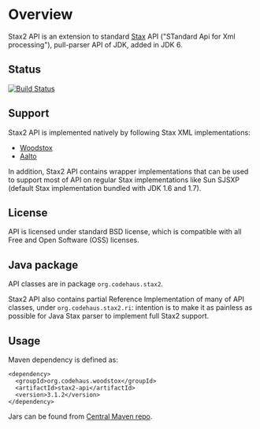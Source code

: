 # Overview

Stax2 API is an extension to standard [Stax](http://en.wikipedia.org/wiki/StAX) API ("STandard Api for Xml processing"),
pull-parser API of JDK, added in JDK 6.

## Status

[![Build Status](https://travis-ci.org/FasterXML/stax2-api.svg)](https://travis-ci.org/FasterXML/stax2-api)


## Support

Stax2 API is implemented natively by following Stax XML implementations:

 * [Woodstox](http://wiki.fasterxml.com/WoodstoxHome)
 * [Aalto](https://github.com/FasterXML/aalto-xml)

In addition, Stax2 API contains wrapper implementations that can be used to support most of API on
regular Stax implementations like Sun SJSXP (default Stax implementation bundled with JDK 1.6 and 1.7).

## License

API is licensed under standard BSD license, which is compatible with all Free and Open Software (OSS) licenses.

## Java package

API classes are in package `org.codehaus.stax2`.

Stax2 API also contains partial Reference Implementation of many of API classes, under
`org.codehaus.stax2.ri`: intention is to make it as painless as possible for Java Stax parser
to implement full Stax2 support.

## Usage

Maven dependency is defined as:

    <dependency>
      <groupId>org.codehaus.woodstox</groupId>
      <artifactId>stax2-api</artifactId>
      <version>3.1.2</version>
    </dependency>

Jars can be found from [Central Maven repo](http://repo1.maven.org/maven2/org/codehaus/woodstox/stax2-api/).
